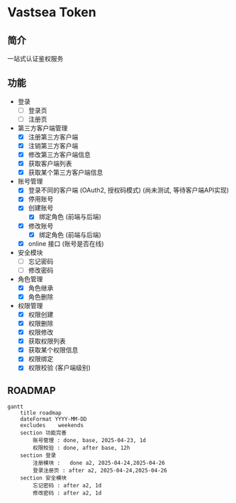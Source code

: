# Vastsea Token

## 简介

一站式认证鉴权服务

## 功能

- 登录
  - [ ] 登录页
  - [ ] 注册页
- 第三方客户端管理
  - [x] 注册第三方客户端
  - [x] 注销第三方客户端
  - [x] 修改第三方客户端信息
  - [x] 获取客户端列表
  - [x] 获取某个第三方客户端信息
- 账号管理
  - [x] 登录不同的客户端 (OAuth2, 授权码模式) (尚未测试, 等待客户端API实现)
  - [x] 停用账号
  - [x] 创建账号
    - [x] 绑定角色 (前端与后端)
  - [x] 修改账号
    - [x] 绑定角色 (前端与后端)
  - [x] online 接口 (账号是否在线)
- 安全模块
  - [ ] 忘记密码
  - [ ] 修改密码
- 角色管理
  - [x] 角色继承
  - [x] 角色删除
- 权限管理
  - [x] 权限创建
  - [x] 权限删除
  - [x] 权限修改
  - [x] 获取权限列表
  - [x] 获取某个权限信息
  - [x] 权限绑定
  - [x] 权限校验 (客户端级别)

## ROADMAP

```mermaid
gantt
    title roadmap
    dateFormat YYYY-MM-DD
    excludes    weekends
    section 功能完善
        账号管理 : done, base, 2025-04-23, 1d
        权限校验 : done, after base, 12h
    section 登录
        注册模块 :   done a2, 2025-04-24,2025-04-26
        登录注册页 : after a2, 2025-04-24,2025-04-26
    section 安全模块
        忘记密码 : after a2, 1d
        修改密码 : after a2, 1d
```